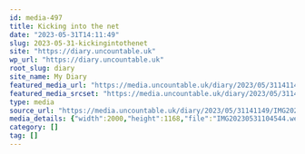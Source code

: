 ```yaml
---
id: media-497
title: Kicking into the net
date: "2023-05-31T14:11:49"
slug: 2023-05-31-kickingintothenet
site: "https://diary.uncountable.uk"
wp_url: "https://diary.uncountable.uk"
root_slug: diary
site_name: My Diary
featured_media_url: "https://media.uncountable.uk/diary/2023/05/31141149/IMG20230531104544.webp"
featured_media_srcset: "https://media.uncountable.uk/diary/2023/05/31141149/IMG20230531104544-300x175.webp 300w, https://media.uncountable.uk/diary/2023/05/31141149/IMG20230531104544-1024x598.webp 1024w, https://media.uncountable.uk/diary/2023/05/31141149/IMG20230531104544-150x150.webp 150w, https://media.uncountable.uk/diary/2023/05/31141149/IMG20230531104544-640x374.webp 640w, https://media.uncountable.uk/diary/2023/05/31141149/IMG20230531104544.webp 2000w"
type: media
source_url: "https://media.uncountable.uk/diary/2023/05/31141149/IMG20230531104544.webp"
media_details: {"width":2000,"height":1168,"file":"IMG20230531104544.webp","filesize":194034,"sizes":{"medium":{"file":"IMG20230531104544-300x175.webp","width":300,"height":175,"filesize":21524,"mime_type":"image/webp","source_url":"https://media.uncountable.uk/diary/2023/05/31141149/IMG20230531104544-300x175.webp"},"large":{"file":"IMG20230531104544-1024x598.webp","width":1024,"height":598,"filesize":203872,"mime_type":"image/webp","source_url":"https://media.uncountable.uk/diary/2023/05/31141149/IMG20230531104544-1024x598.webp"},"thumbnail":{"file":"IMG20230531104544-150x150.webp","width":150,"height":150,"filesize":9790,"mime_type":"image/webp","source_url":"https://media.uncountable.uk/diary/2023/05/31141149/IMG20230531104544-150x150.webp"},"mobwidth":{"file":"IMG20230531104544-640x374.webp","width":640,"height":374,"filesize":89436,"mime_type":"image/webp","source_url":"https://media.uncountable.uk/diary/2023/05/31141149/IMG20230531104544-640x374.webp"},"full":{"file":"IMG20230531104544.webp","width":2000,"height":1168,"mime_type":"image/webp","source_url":"https://media.uncountable.uk/diary/2023/05/31141149/IMG20230531104544.webp"}},"image_meta":{"aperture":"0","credit":"","camera":"","caption":"","created_timestamp":"0","copyright":"","focal_length":"0","iso":"0","shutter_speed":"0","title":"","orientation":"0","keywords":[]}}
category: []
tag: []
---
```


